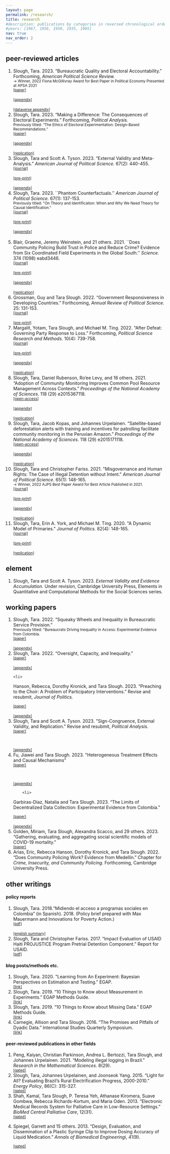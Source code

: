 ```yaml
---
layout: page
permalink: /research/
title: research
#description: publications by categories in reversed chronological order. generated by jekyll-scholar.
#years: [1967, 1956, 1950, 1935, 1905]
nav: true
nav_order: 2
---
```



<h2 class="year">peer-reviewed articles</h2>

<ol>
     <li>
  Slough, Tara. 2023. “Bureaucratic Quality and Electoral Accountability.” Forthcoming, <i>American Political Science Review.</i><br>
   <small>&#8594; Winner, 2022 Fiona McGillivray Award for Best Paper in Political Economy Presented at APSA 2021</small><br>
  <div class="btn-group">
 <div class="button" width="60" height="100"><small><a href = "http://taraslough.github.io/assets/pdf/bq_acc.pdf">[paper]</a></small></div>  
 &nbsp;&nbsp;
 <div class="button" width="60" height="100"><small><a href = "http://taraslough.github.io/assets/pdf/bq_acc_appendix.pdf">[appendix]</a></small></div>
&nbsp;&nbsp;
 <div class="button" width="60" height="100"><small><a href = "http://taraslough.github.io/assets/pdf/bq_acc_appendix2.pdf">[dataverse appendix]</a></small></div>
</div>
  </li>

  <li>
  Slough, Tara. 2023. “Making a Difference: The Consequences of Electoral Experiments.” Forthcoming, <i>Political Analysis.</i> <br>
   <small>Previously titled: “The Ethics of Electoral Experimentation: Design-Based Recommendations.” </small><br>
  <div class="btn-group">
 <div class="button" width="60" height="100"><small><a href = "http://taraslough.github.io/assets/pdf/eee.pdf">[paper]</a></small></div>  
 &nbsp;&nbsp;
 <div class="button" width="60" height="100"><small><a href = "http://taraslough.github.io/assets/pdf/eee_appendix.pdf">[appendix]</a></small></div>
  &nbsp;&nbsp;
 <div class="button" width="60" height="100"><small><a href = "https://doi.org/10.24433/CO.7729631.v1">[replication]</a></small></div>
</div>
  </li>

 <li>
  Slough, Tara and Scott A. Tyson. 2023. “External Validity and Meta-Analysis.” <i>American Journal of Political Science.</i> 67(2): 440-455.<br>
  <div class="btn-group">
  <div class="button" width="60" height="100"><small><a href = "https://onlinelibrary.wiley.com/doi/abs/10.1111/ajps.12742">[journal]</a></small></div>  
&nbsp;&nbsp;
 <div class="button" width="60" height="100"><small><a href = "http://taraslough.github.io/assets/pdf/ev_ma.pdf">[pre-print]</a></small></div>  
 &nbsp;&nbsp;
 <div class="button" width="60" height="100"><small><a href = "http://taraslough.github.io/assets/pdf/ev_ma_appendix.pdf">[appendix]</a></small></div>
</div>
  </li>
<li>Slough, Tara. 2023. ``Phantom Counterfactuals.’’ <i>American Journal of Political Science.</i> 67(1): 137-153.<br>
   <small>Previously titled: "On Theory and Identification: When and Why We Need Theory for Causal Identification."</small><br>
   
<div class="btn-group">
<div class="button" width="60" height="100"><small><a href = "https://onlinelibrary.wiley.com/doi/abs/10.1111/ajps.12715">[journal]</a></small></div>  
&nbsp;&nbsp;
<div class="button" width="60" height="100"><small><a href = "http://taraslough.github.io/assets/pdf/phantom_counterfactuals.pdf">[pre-print]</a></small></div>  
&nbsp;&nbsp;
<div class="button" width="60" height="100"><small><a href = "http://taraslough.github.io/assets/pdf/phantom_counterfactuals_appendix.pdf">[appendix]</a></small></div>
&nbsp;&nbsp;
</div>
 </li>
 <li> Blair, Graeme, Jeremy Weinstein, and 21 others. 2021. ``Does Community Policing Build Trust in Police and Reduce Crime? Evidence from Six Coordinated Field Experiments in the Global South.’’ <i>Science.</i> 374 (1098) eabd3446. <br>
 <div class="btn-group">
  <div class="button" width="60" height="100"><small><a href = "https://doi.org/10.1126/science.abd3446">[journal]</a></small></div> 
&nbsp;&nbsp;
 <div class="button" width="60" height="100"><small><a href = "http://taraslough.github.io/assets/pdf/policing_meta.pdf">[pre-print]</a></small></div>  
 &nbsp;&nbsp;
 <div class="button" width="60" height="100"><small><a href = "http://taraslough.github.io/assets/pdf/policing_meta_appendix.pdf">[appendix]</a></small></div>
 &nbsp;&nbsp;
 <div class="button" width="60" height="100"><small><a href = "https://osf.io/2juyz/">[replication]</a></small></div>
</div>

 </li>
 <li>Grossman, Guy and Tara Slough. 2022. “Government Responsiveness in Developing Countries.” Forthcoming, <i>Annual Review of Political Science. </i> 25: 131-153.<br>
    <div class="btn-group">
   <div class="button" width="60" height="100"><small><a href = "https://doi.org/10.1146/annurev-polisci-051120-112501">[journal]</a></small></div> 
&nbsp;&nbsp;
 <div class="button" width="60" height="100"><small><a href = "http://taraslough.github.io/assets/pdf/arps.pdf">[pre-print]</a></small></div>  
</div>
</li>

<li>Margalit, Yotam, Tara Slough, and Michael M. Ting. 2022. “After Defeat: Governing Party Response to Loss.” Forthcoming, <i>Political Science Research and Methods</i>. 10(4): 739-758.<br> 
 <div class="btn-group">
  <div class="button" width="60" height="100"><small><a href = "https://doi.org/10.1017/psrm.2021.62">[journal]</a></small></div> 
&nbsp;&nbsp;
 <div class="button" width="60" height="100"><small><a href = "http://taraslough.github.io/assets/pdf/RtL_paper.pdf">[pre-print]</a></small></div>  
 &nbsp;&nbsp;
 <div class="button" width="60" height="100"><small><a href = "http://taraslough.github.io/assets/pdf/RtL_appendix.pdf">[appendix]</a></small></div>
 &nbsp;&nbsp;
 <div class="button" width="60" height="100"><small><a href = "https://doi.org/10.7910/DVN/XXBZGA">[replication]</a></small></div>
</div>
</li>

<li>Slough, Tara, Daniel Rubenson, Ro’ee Levy, and 16 others. 2021. “Adoption of Community Monitoring Improves Common Pool Resource Management Across Contexts.” <i>Proceedings of the National Academy of Sciences</i>. 118 (29) e2015367118.<br>
 <div class="btn-group">
  <div class="button" width="60" height="100"><small><a href = "https://www.pnas.org/content/118/29/e2015367118">[open-access]</a></small></div> 
&nbsp;&nbsp;
 <div class="button" width="60" height="100"><small><a href = "https://www.pnas.org/highwire/filestream/991245/field_highwire_adjunct_files/0/pnas.2015367118.sapp.pdf">[appendix]</a></small></div>
 &nbsp;&nbsp;
 <div class="button" width="60" height="100"><small><a href = "https://osf.io/knje7/">[replication]</a></small></div>
</div>
</li>


<li>Slough, Tara, Jacob Kopas, and Johannes Urpelainen. “Satellite-based deforestation alerts with training and incentives for patrolling facilitate community monitoring in the Peruvian Amazon.” <i>Proceedings of the National Academy of Sciences</i>. 118 (29) e2015171118. <br>
 <div class="btn-group">
  <div class="button" width="60" height="100"><small><a href = "https://www.pnas.org/content/118/29/e2015171118">[open-access]</a></small></div> 
&nbsp;&nbsp;
 <div class="button" width="60" height="100"><small><a href = "hhttps://www.pnas.org/highwire/filestream/991360/field_highwire_adjunct_files/0/pnas.2015171118.sapp.pdf">[appendix]</a></small></div>
 &nbsp;&nbsp;
 <div class="button" width="60" height="100"><small><a href = "https://osf.io/a4xz7/">[replication]</a></small></div>
</div>
</li>

 <li> Slough, Tara and Christopher Fariss. 2021. "Misgovernance and Human Rights: The Case of Illegal Detention without Intent." <i>American Journal of Political Science</i>. 65(1): 148-165. <br>
 <small>&#8594; Winner, 2022 AJPS Best Paper Award for Best Article Published in 2021.</small><br>


 <div class="btn-group">
  <div class="button" width="60" height="100"><small><a href = "https://onlinelibrary.wiley.com/doi/epdf/10.1111/ajps.12529">[journal]</a></small></div> 
&nbsp;&nbsp;
 <div class="button" width="60" height="100"><small><a href = "http://taraslough.github.io/assets/pdf/Haiti_paper.pdf">[pre-print]</a></small></div>  
 &nbsp;&nbsp;
 <div class="button" width="60" height="100"><small><a href = "http://taraslough.github.io/assets/pdf/Haiti_appendix.pdf">[appendix]</a></small></div>
 &nbsp;&nbsp;
 <div class="button" width="60" height="100"><small><a href = "https://doi.org/10.7910/DVN/Q5PV4U">[replication]</a></small></div>
</div></li>

 <li> Slough, Tara, Erin A. York, and Michael M. Ting. 2020. "A Dynamic Model of Primaries." <i>Journal of Politics</i>. 82(4): 148-165. <br>

 <div class="btn-group">
  <div class="button" width="60" height="100"><small><a href = "https://doi.org/10.1086/708505">[journal]</a></small></div>
&nbsp;&nbsp;
 <div class="button" width="60" height="100"><small><a href = "http://taraslough.github.io/assets/pdf/DP.pdf">[pre-print]</a></small></div>  
 &nbsp;&nbsp;
 <div class="button" width="60" height="100"><small><a href = "https://doi.org/10.7910/DVN/19FSQZ">[replication]</a></small></div>
</div></li>
</ol>

<h2 class="year">element </h2>
<ol>
  <li>
  Slough, Tara and Scott A. Tyson. 2023. <em>External Validity and Evidence Accumulation. </em> Under revision, Cambridge University Press, Elements in Quantitative and Computational Methods for the Social Sciences series.
  </li>
</ol>



<h2 class="year">working papers</h2>
<ol>




  <li>
  Slough, Tara. 2022. “Squeaky Wheels and Inequality in Bureaucratic Service Provision.” <br>
  <small>Previously titled: "Bureaucrats Driving Inequality in Access: Experimental Evidence from Colombia.</small><br>
  <div class="btn-group">
 <div class="button" width="60" height="100"><small><a href = "http://taraslough.github.io/assets/pdf/colombia_audit.pdf">[paper]</a></small></div>  
 &nbsp;&nbsp;
 <div class="button" width="60" height="100"><small><a href = "http://taraslough.github.io/assets/pdf/colombia_audit_appendix.pdf">[appendix]</a></small></div>

</div>
  </li>

  <li>
  Slough, Tara. 2022. “Oversight, Capacity, and Inequality.” <br>
  <div class="btn-group">
 <div class="button" width="60" height="100"><small><a href = "http://taraslough.github.io/assets/pdf/oci.pdf">[paper]</a></small></div>  
  &nbsp;&nbsp;
 <div class="button" width="60" height="100"><small><a href = "http://taraslough.github.io/assets/pdf/oci_app.pdf">[appendix]</a></small></div>

</div>
  </li>
 
    <li>
Hanson, Rebecca, Dorothy Kronick, and Tara Slough. 2023. “Preaching to the Choir: A Problem of Participatory Interventions.” Revise and resubmit, <i>Journal of Politics.</i> <br>
  <div class="btn-group">
 <div class="button" width="60" height="100"><small><a href = "http://taraslough.github.io/assets/pdf/preaching.pdf">[paper]</a></small></div>  
 &nbsp;&nbsp;
 <div class="button" width="60" height="100"><small><a href = "http://taraslough.github.io/assets/pdf/preaching_appendix.pdf">[appendix]</a></small></div>
</div>



</li>
  <li>
  Slough, Tara and Scott A. Tyson. 2023. "Sign-Congruence, External Validity, and Replication." Revise and resubmit, <i>Political Analysis.</i> <br>
  <div class="btn-group">
 <div class="button" width="60" height="100"><small><a href = "http://taraslough.github.io/assets/pdf/sc_ev_r.pdf">[paper]</a></small></div>  
 
 &nbsp;&nbsp;
  <div class="button" width="60" height="100"><small><a href = "http://taraslough.github.io/assets/pdf/sc_ev_r_appendix.pdf">[appendix]</a></small></div>  
</div> 
  </li>
    <li>
  Fu, Jiawei and Tara Slough. 2023. "Heterogeneous Treatment Effects and Causal Mechanisms" <br>
  <div class="btn-group">
 <div class="button" width="60" height="100"><small><a href = "http://taraslough.github.io/assets/pdf/hte.pdf">[paper]</a></small></div>  
 
 &nbsp;&nbsp;
  <div class="button" width="60" height="100"><small><a href = "http://taraslough.github.io/assets/pdf/hte_appendix.pdf">[appendix]</a></small></div>  
</div> 
  </li>

        <li>
  Garbiras-Díaz, Natalia and Tara Slough. 2023. “The Limits of Decentralized Data Collection: Experimental Evidence from Colombia.” <br>
  <div class="btn-group">
 <div class="button" width="60" height="100"><small><a href = "http://taraslough.github.io/assets/pdf/decentralized_data.pdf">[paper]</a></small></div>  
 &nbsp;&nbsp;
 <div class="button" width="60" height="100"><small><a href = "http://taraslough.github.io/assets/pdf/decentralized_data_appendix.pdf">[appendix]</a></small></div>
</div>

  </li>

  <li>
Golden, Miriam, Tara Slough, Alexandra Scacco, and 29 others. 2023. “Gathering, evaluating, and aggregating social scientific models of COVID-19 mortality.” <br>
  <div class="btn-group">
 <div class="button" width="60" height="100"><small><a href = "https://papers.ssrn.com/sol3/papers.cfm?abstract_id=4570855">[paper]</a></small></div>  

</div>

</li>

<li>
 Arias, Eric, Rebecca Hanson, Dorothy Kronick, and Tara Slough. 2022. “Does Community Policing Work? Evidence from Medellín.” Chapter for <i>Crime, Insecurity, and Community Policing</i>. Forthcoming, Cambridge University Press. <br>

  </li>

</ol>



<h2 class="year">other writings</h2>
<h4>policy reports</h4>
<ol>
  <li>Slough, Tara. 2018.“Midiendo el acceso a programas sociales en Colombia” (in Spanish). 2018. (Policy brief prepared with Max Mauermann and Innovations for Poverty Action.)<br>
 <div class="btn-group">
 <div class="button" width="60" height="100"><small><a href = "https://www.poverty-action.org/publication/midiendo-el-acceso-programas-sociales-en-colombia">[pdf]</a></small></div>  
 &nbsp;&nbsp;
 <div class="button" width="60" height="100"><small><a href = "https://www.poverty-action.org/study/measuring-access-social-services-colombia">[english summary]</a></small></div>
</div>
  </li>
  <li>
Slough, Tara and Christopher Fariss. 2017. “Impact Evaluation of USAID Haiti PROJUSTICE Program Pretrial Detention Component.” Report for USAID. <br>
 <div class="btn-group">
 <div class="button" width="60" height="100"><small><a href = "https://pdf.usaid.gov/pdf_docs/pa00mz6b.pdf">[pdf]</a></small></div>  
</div>
  </li>
</ol>

<h4>blog posts/methods etc.</h4>
<ol>
  <li> Slough, Tara. 2020. "Learning from An Experiment: Bayesian Perspectives on Estimation and Testing." EGAP.<br>
<div class="btn-group">
 <div class="button" width="60" height="100"><small><a href = "https://egap.org/resource/learning-and-experiments/">[link]</a></small></div>  
</div>
</li>
  <li>
Slough, Tara. 2019. “10 Things to Know about Measurement in Experiments.” EGAP Methods Guide.<br> 
<div class="btn-group">
 <div class="button" width="60" height="100"><small><a href = "https://egap.org/resource/10-things-to-know-about-measurement-in-experiments/">[link]</a></small></div>  
</div>
</li>
<li> Slough, Tara. 2019. “10 Things to Know about Missing Data.” EGAP Methods Guide. </li>
<div class="btn-group">
 <div class="button" width="60" height="100"><small><a href = "https://egap.org/resource/10-things-to-know-about-missing-data/">[link]</a></small></div>  
</div>

<li> Carnegie, Allison and Tara Slough. 2016. “The Promises and Pitfalls of Dyadic Data.” International Studies Quarterly Symposium. <br>
<div class="btn-group">
 <div class="button" width="60" height="100"><small><a href = "https://www.dhnexon.net/wp-content/uploads/2020/06/ISQSymposiumdyads.pdf">[link]</a></small></div>  
</div>
</li>


</ol>

<h4 class="year">peer-reviewed publications in other fields</h4>
<ol>

  <li>
    Peng, Kaiyan, Christian Parkinson, Andrea L. Bertozzi, Tara Slough, and Johannes Urpelainen. 2021. “Modeling illegal logging in Brazil.” <i>Research in the Mathematical Sciences</i>. 8(29). <br>
    <div class="btn-group">
 <div class="button" width="60" height="100"><small><a href = "https://link.springer.com/article/10.1007/s40687-021-00263-6">[gated]</a></small></div>  
</div>

  </li>

  <li>
  Slough, Tara, Johannes Urpelainen, and Joonseok Yang. 2015. “Light for All? Evaluating Brazil’s Rural Electrification Progress, 2000-2010.” <i>Energy Policy</i>, 86(C): 315-327. <br>
    <div class="btn-group">
 <div class="button" width="60" height="100"><small><a href = "https://www.sciencedirect.com/science/article/abs/pii/S0301421515300124#f0030">[gated]</a></small></div>  
</div>
  </li>

  <li>
Shah, Kamal, Tara Slough, P. Teresa Yeh, Athanase Kiromera, Suave Gombwa, Rebecca Richards-Kortum, and Maria Oden. 2013. “Electronic Medical Records System for Palliative Care in Low-Resource Settings.”  <i>BioMed Central Palliative Care</i>, 12(31). <br>
    <div class="btn-group">
 <div class="button" width="60" height="100"><small><a href = "https://pubmed.ncbi.nlm.nih.gov/23941694/">[gated]</a></small></div>  
</div>

</li>

<li>

Spiegel, Garrett and 15 others. 2013. “Design, Evaluation, and Dissemination of a Plastic Syringe Clip to Improve Dosing Accuracy of Liquid Medication.” <i>Annals of Biomedical Engineering</i>i, 41(9). <br>
    <div class="btn-group">
 <div class="button" width="60" height="100"><small><a href = "https://doi.org/10.1007/s10439-013-0780-z">[gated]</a></small></div>  
</div>
</li>

</ol>


